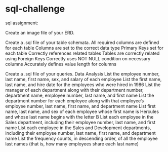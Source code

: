 # sql-challenge
sql assignment:

Create an image file of your ERD.

Create a .sql file of your table schemata.
        All required columns are defined for each table 
        Columns are set to the correct data type 
        Primary Keys set for each table 
        Correctly references related tables 
        Tables are correctly related using Foreign Keys 
        Correctly uses NOT NULL condition on necessary columns
        Accurately defines value length for columns 

Create a .sql file of your queries.
        Data Analysis 
        List the employee number, last name, first name, sex, and salary of each employee
        List the first name, last name, and hire date for the employees who were hired in 1986 
        List the manager of each department along with their department number, department name, employee number, last name, and first name 
        List the department number for each employee along with that employee’s employee number, last name, first name, and department name 
        List first name, last name, and sex of each employee whose first name is Hercules and whose last name begins with the letter B 
        List each employee in the Sales department, including their employee number, last name, and first name 
        List each employee in the Sales and Development departments, including their employee number, last name, first name, and department name 
        List the frequency counts, in descending order, of all the employee last names (that is, how many employees share each last name) 